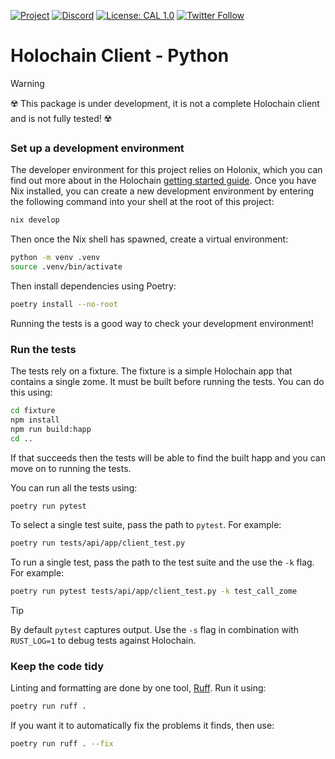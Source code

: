 [![Project](https://img.shields.io/badge/Project-Holochain-blue.svg?style=flat-square)](http://holochain.org/)
[![Discord](https://img.shields.io/badge/Discord-DEV.HC-blue.svg?style=flat-square)](https://discord.gg/k55DS5dmPH)
[![License: CAL 1.0](https://img.shields.io/badge/License-CAL%201.0-blue.svg)](https://github.com/holochain/cryptographic-autonomy-license)
[![Twitter Follow](https://img.shields.io/twitter/follow/holochain.svg?style=social&label=Follow)](https://twitter.com/holochain)

# Holochain Client - Python

> [!WARNING]
> :radioactive: This package is under development, it is not a complete Holochain client and is not fully tested! :radioactive:

### Set up a development environment

The developer environment for this project relies on Holonix, which you can find out more about in the Holochain [getting started guide](https://developer.holochain.org/get-started/). Once you have Nix installed, you can create a new development environment by entering the following command into your shell at the root of this project:

```bash
nix develop
```

Then once the Nix shell has spawned, create a virtual environment:

```bash
python -m venv .venv
source .venv/bin/activate
```

Then install dependencies using Poetry:

```bash
poetry install --no-root
```

Running the tests is a good way to check your development environment!

### Run the tests

The tests rely on a fixture. The fixture is a simple Holochain app that contains a single zome. It must be built before running the tests. You can do this using:

```bash
cd fixture
npm install
npm run build:happ
cd ..
```

If that succeeds then the tests will be able to find the built happ and you can move on to running the tests.

You can run all the tests using:

```bash
poetry run pytest
```

To select a single test suite, pass the path to `pytest`. For example:

```bash
poetry run tests/api/app/client_test.py
```

To run a single test, pass the path to the test suite and the use the `-k` flag. For example:

```bash
poetry run pytest tests/api/app/client_test.py -k test_call_zome
```

> [!TIP]
> By default `pytest` captures output. Use the `-s` flag in combination with `RUST_LOG=1` to debug tests against Holochain.

### Keep the code tidy

Linting and formatting are done by one tool, [Ruff](https://docs.astral.sh/ruff/). Run it using:

```bash
poetry run ruff .
```

If you want it to automatically fix the problems it finds, then use:

```bash
poetry run ruff . --fix
```
